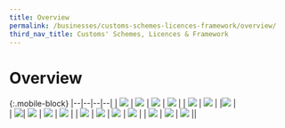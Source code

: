 ```yaml
---
title: Overview
permalink: /businesses/customs-schemes-licences-framework/overview/
third_nav_title: Customs' Schemes, Licences & Framework
---
```

# Overview

{:.mobile-block}
|--|--|--|--|
| [![](/images/schemes-licences/SLF1.jpg)](/businesses/customs-schemes-licences-framework/trade-first) | [![](/images/schemes-licences/SLF2.jpg)](/businesses/customs-schemes-licences-framework/air-store-bond-scheme) | [![](/images/schemes-licences/SLF3.jpg)](/businesses/customs-schemes-licences-framework/apex-licence) | [![](/images/schemes-licences/SLF4.jpg)](/businesses/customs-schemes-licences-framework/bonded-truck-scheme) |
| [![](/images/schemes-licences/SLF5.jpg)](/businesses/customs-schemes-licences-framework/cargo-agents-import-authorisation-caia-scheme)  | [![](/images/schemes-licences/SLF6.jpg)](/businesses/customs-schemes-licences-framework/CWC-licence)  | |[![](/images/schemes-licences/SLF7.jpg)](/businesses/customs-schemes-licences-framework/consolidated-declaration)  |  
| [![](/images/schemes-licences/SLF8.jpg)](/businesses/customs-schemes-licences-framework/container-freight-warehouse)| [![](/images/schemes-licences/SLF9.jpg)](/businesses/customs-schemes-licences-framework/duty-free-shop-scheme) | [![](/images/schemes-licences/SLF10.jpg)](/businesses/customs-schemes-licences-framework/excise-factory-scheme)   | [![](/images/schemes-licences/SLF11.jpg)](/businesses/customs-schemes-licences-framework/industrial-exemption-factory-scheme) | 
| [![](/images/schemes-licences/SLF12.jpg)](/businesses/customs-schemes-licences-framework/kimberley-process-certification-scheme)  | [![](/images/schemes-licences/SLF13.jpg)](/businesses/customs-schemes-licences-framework/licensed-warehouse-scheme)  | [![](/images/schemes-licences/SLF14.jpg)](/businesses/customs-schemes-licences-framework/petroleum-licences)  | [![](/images/schemes-licences/SLF15.jpg)](/businesses/customs-schemes-licences-framework/secure-trade-partnership-stp)  | 
| [![](/images/schemes-licences/SLF16.jpg)](/businesses/customs-schemes-licences-framework/strategic-trade-scheme)  | [![](/images/schemes-licences/SLF17.jpg)](/businesses/customs-schemes-licences-framework/zero-gst-warehouse-scheme) | [![](/images/schemes-licences/SLF18.jpg)](/businesses/customes-schemes-licences-framework/iras-scheme)  ||